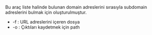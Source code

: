 Bu araç liste halinde bulunan domain adreslerini sırasıyla subdomain adreslerini bulmak için oluşturulmuştur.


-   -f : URL adreslerini içeren dosya
-   -o : Çıktıları kaydetmek için path